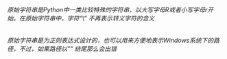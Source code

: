 ###### 原始字符串是Python中一类比较特殊的字符串，以大写字母R或者小写字母r开始。在原始字符串中，字符“\” 不再表示转义字符的含义

###### 原始字符串是为正则表达式设计的，也可以用来方便地表示Windows系统下的路径，不过，如果路径以"\" 结尾那么会出错